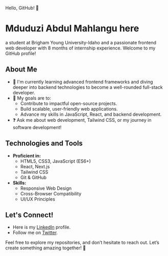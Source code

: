 Hello, GitHub! 👋
            
# Mduduzi Abdul Mahlangu here

a student at Brigham Young University-Idaho and a passionate frontend web developer with 8 months of internship experience. Welcome to my GitHub profile!

## About Me

- 🔧 I'm currently learning advanced frontend frameworks and diving deeper into backend technologies to become a well-rounded full-stack developer.
- 🌟 My goals are to:
  - Contribute to impactful open-source projects.
  - Build scalable, user-friendly web applications.
  - Advance my skills in JavaScript, React, and backend development.
- ❓ Ask me about web development, Tailwind CSS, or my journey in software development!

## Technologies and Tools

- **Proficient in:**
  - HTML5, CSS3, JavaScript (ES6+)
  - React, Next.js
  - Tailwind CSS
  - Git & GitHub
- **Skills:**
  - Responsive Web Design
  - Cross-Browser Compatibility
  - UI/UX Principles

## Let's Connect!

- Here is my [LinkedIn]([https://www.linkedin.com/in/mduduzi-mahlangu/](https://www.linkedin.com/in/abdul-mahlangu/)) profile.
- Follow me on [Twitter]([https://twitter.com/MduduziMahlangu](https://x.com/MduduziAbdul)).

Feel free to explore my repositories, and don’t hesitate to reach out. Let’s create something amazing together! 🚀

